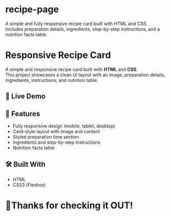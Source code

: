 # recipe-page
A simple and fully responsive recipe card built with HTML and CSS. Includes preparation details, ingredients, step-by-step instructions, and a nutrition facts table.
# Responsive Recipe Card

A simple and responsive recipe card built with **HTML** and **CSS**.  
This project showcases a clean UI layout with an image, preparation details, ingredients, instructions, and nutrition table.  

## 🚀 Live Demo

## 📌 Features
- Fully responsive design (mobile, tablet, desktop)
- Card-style layout with image and content
- Styled preparation time section
- Ingredients and step-by-step instructions
- Nutrition facts table

## 🛠️ Built With
- HTML 
- CSS3 (Flexbox)  

# 🙋Thanks for checking it OUT! 
